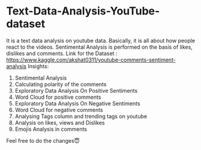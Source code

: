 # Text-Data-Analysis-YouTube-dataset
It is a text data analysis on youtube data. Basically, it is all about how people react to the videos. Sentimental Analysis is performed on the basis of likes, dislikes and comments.
Link for the Dataset : https://www.kaggle.com/akshat0311/youtube-comments-sentiment-analysis
Insights:
1. Sentimental Analysis
2. Calculating polarity of the comments
3. Exploratory Data Analysis On Positive Sentiments
4. Word Cloud for positive comments
5. Exploratory Data Analysis On Negative Sentiments
6. Word Cloud for negative comments
7. Analysing Tags column and trending tags on youtube
8. Analysis on likes, views and Dislikes
9. Emojis Analysis in comments

Feel free to do the changes😇
